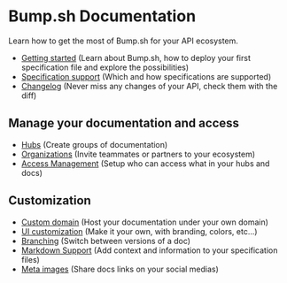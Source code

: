 # Bump.sh Documentation

Learn how to get the most of Bump.sh for your API ecosystem.

- [Getting started](intro.md) (Learn about Bump.sh, how to deploy your first specification file and explore the possibilities)
- [Specification support](specifications-support/openapi-support.md) (Which and how specifications are supported)
- [Changelog](api-change-management/index.md) (Never miss any changes of your API, check them with the diff)

## Manage your documentation and access
- [Hubs](hubs.md) (Create groups of documentation)
- [Organizations](organizations/index.md) (Invite teammates or partners to your ecosystem)
- [Access Management](access-management.md) (Setup who can access what in your hubs and docs)

## Customization
- [Custom domain](custom-domains.md) (Host your documentation under your own domain)
- [UI customization](references.md) (Make it your own, with branding, colors, etc...)
- [Branching](branching.md) (Switch between versions of a doc)
- [Markdown Support](markdown-support.md) (Add context and information to your specification files)
- [Meta images](meta-images.md) (Share docs links on your social medias)